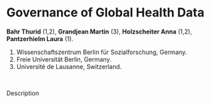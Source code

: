 # Governance of Global Health Data
**Bahr Thurid** (1,2), **Grandjean Martin** (3), **Holzscheiter Anna** (1,2), **Pantzerhielm Laura** (1).

1. Wissenschaftszentrum Berlin für Sozialforschung, Germany.
2. Freie Universität Berlin, Germany.
3. Université de Lausanne, Switzerland.

<br>

Description

